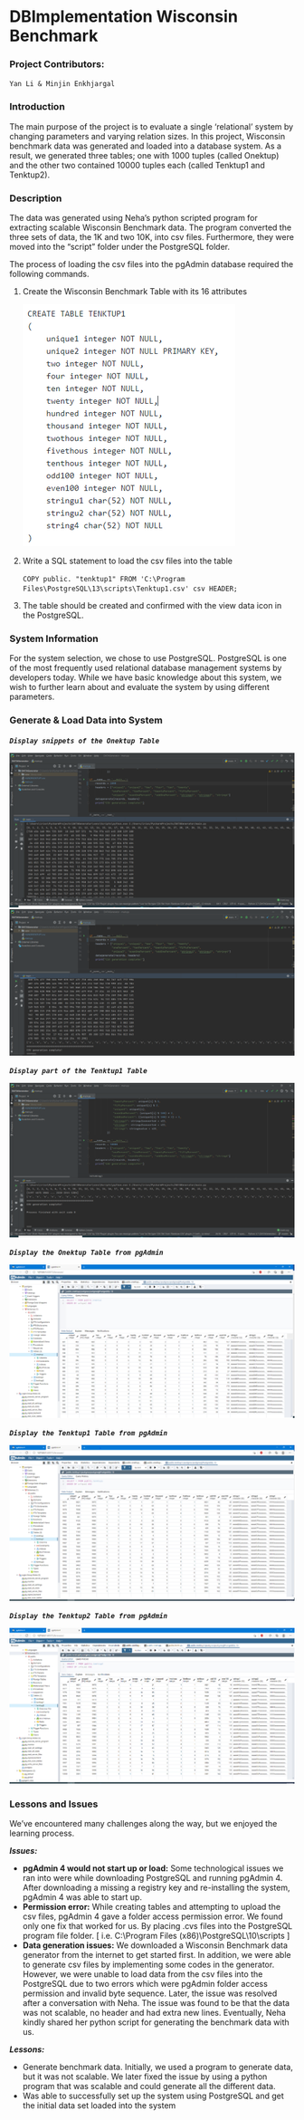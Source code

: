 # DBImplementation Wisconsin Benchmark

### Project Contributors:
    Yan Li & Minjin Enkhjargal
 
### Introduction
    
The main purpose of the project is to evaluate a single ‘relational’ system by changing parameters and varying relation sizes. In this project, Wisconsin benchmark data was generated and loaded into a database system. As a result, we generated three tables; one with 1000 tuples (called Onektup) and the other two contained 10000 tuples each (called Tenktup1 and Tenktup2). 

### Description
The data was generated using Neha’s python scripted program for extracting scalable Wisconsin Benchmark data.  The program converted the three sets of data, the 1K and two 10K, into csv files. Furthermore, they were moved into the “script” folder under the PostgreSQL folder. 

The process of loading the csv files into the pgAdmin database required the following commands. 
1. Create the Wisconsin Benchmark Table with its 16 attributes

    ![](images/createTable.PNG)

2. Write a SQL statement to load the csv files into the table

    ```COPY public. "tenktup1" FROM 'C:\Program Files\PostgreSQL\13\scripts\Tenktup1.csv' csv HEADER; ```

3. The table should be created and confirmed with the view data icon in the PostgreSQL.


### System Information 
For the system selection, we chose to use PostgreSQL. PostgreSQL is one of the most frequently used relational database management systems by developers today. While we have basic knowledge about this system, we wish to further learn about and evaluate the system by using different parameters. 

### Generate & Load Data into System

***```Display snippets of the Onektup Table```***

![](images/1kGeneration1.PNG)
![](images/1kGenerated2.PNG)


***```Display part of the Tenktup1 Table```***

![](images/10kGeneration.PNG)


***```Display the Onektup Table from pgAdmin```***

![](images/onektuploadedintable.PNG)


***```Display the Tenktup1 Table from pgAdmin```***

![](images/tenktup1loadedintable.PNG)


***```Display the Tenktup2 Table from pgAdmin```***

![](images/tenktup2loadedintable.PNG)


### Lessons and Issues 

We’ve encountered many challenges along the way, but we enjoyed the learning process.

***Issues:***
 - **pgAdmin 4 would not start up or load:** Some technological issues we ran into were while downloading PostgreSQL and running pgAdmin 4. After downloading a missing a registry key and re-installing the system, pgAdmin 4 was able to start up. 
 - **Permission error:** While creating tables and attempting to upload the csv files, pgAdmin 4 gave a folder access permission error. We found only one fix that worked for us. By placing .cvs files into the PostgreSQL program file folder. [ i.e. C:\Program Files (x86)\PostgreSQL\10\scripts ]
 - **Data generation issues:** We downloaded a Wisconsin Benchmark data generator from the internet to get started first. In addition, we were able to generate csv files by implementing some codes in the generator. However, we were unable to load data from the csv files into the PostgreSQL due to two errors which were pgAdmin folder access permission and invalid byte sequence. Later, the issue was resolved after a conversation with Neha. The issue was found to be that the data was not scalable, no header and had extra new lines. Eventually, Neha kindly shared her python script for generating the benchmark data with us. 

***Lessons:***
 - Generate benchmark data. Initially, we used a program to generate data, but it was not scalable. We later fixed the issue by using a python program that was scalable and could generate all the different data.
 - Was able to successfully set up the system using PostgreSQL and get the initial data set loaded into the system



